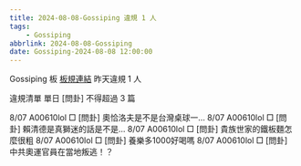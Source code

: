 ```yaml
---
title: 2024-08-08-Gossiping 違規 1 人
tags:
    - Gossiping
abbrlink: 2024-08-08-Gossiping
date: Gossiping-2024-08-08 12:00:00
---
```

Gossiping 板 [板規連結](https://www.ptt.cc/bbs/Gossiping/M.1637425085.A.07D.html)
昨天違規 1 人
<!-- more -->

違規清單
單日 [問卦] 不得超過 3 篇

8/07 A00610lol □ [問卦] 奧恰洛夫是不是台灣桌球一…
8/07 A00610lol □ [問卦] 賴清德是真獅迷的話是不是…
8/07 A00610lol □ [問卦] 貴族世家的鐵板麵怎麼很粗
8/07 A00610lol □ [問卦] 養樂多1000好喝嗎
8/07 A00610lol □ [問卦] 中共奧運官員在當地叛逃！？